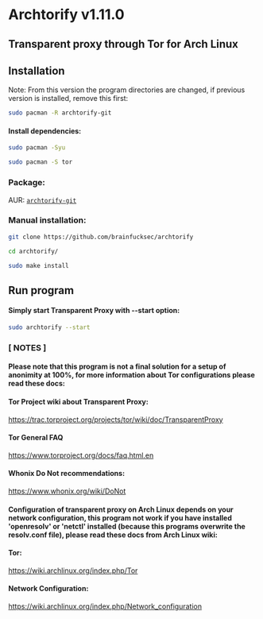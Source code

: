 # Archtorify v1.11.0

## Transparent proxy through Tor for Arch Linux


## Installation

Note: From this version the program directories are changed, if previous version is installed, remove this first:
```bash
sudo pacman -R archtorify-git
```


#### Install dependencies:
```bash
sudo pacman -Syu

sudo pacman -S tor
```

### Package:

AUR: [`archtorify-git`](https://aur.archlinux.org/packages/archtorify-git)


### Manual installation:
```bash
git clone https://github.com/brainfucksec/archtorify

cd archtorify/

sudo make install
```


## Run program

#### Simply start Transparent Proxy with --start option:

```bash
sudo archtorify --start
```


### [ NOTES ]

#### Please note that this program is not a final solution for a setup of anonimity at 100%, for more information about Tor configurations please read these docs:

#### Tor Project wiki about Transparent Proxy:

https://trac.torproject.org/projects/tor/wiki/doc/TransparentProxy

#### Tor General FAQ

https://www.torproject.org/docs/faq.html.en


#### Whonix Do Not recommendations:

https://www.whonix.org/wiki/DoNot


#### Configuration of transparent proxy on Arch Linux depends on your network configuration, this program not work if you have installed 'openresolv' or 'netctl' installed (because this programs overwrite the resolv.conf file), please read these docs from Arch Linux wiki:

#### Tor:

https://wiki.archlinux.org/index.php/Tor

#### Network Configuration:

https://wiki.archlinux.org/index.php/Network_configuration
